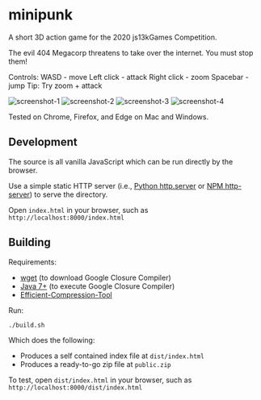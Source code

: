 minipunk
========

A short 3D action game for the 2020 js13kGames Competition.

The evil 404 Megacorp threatens to take over the internet.  You must stop them!

Controls:
WASD - move
Left click - attack
Right click - zoom
Spacebar - jump
Tip: Try zoom + attack

![screenshot-1](https://cody.ebberson.com/minipunk/screenshots/minipunk4.gif "screenshot-1") ![screenshot-2](https://cody.ebberson.com/minipunk/screenshots/minipunk5.gif "screenshot-2")
![screenshot-3](https://cody.ebberson.com/minipunk/screenshots/minipunk6.gif "screenshot-3") ![screenshot-4](https://cody.ebberson.com/minipunk/screenshots/minipunk7.gif "screenshot-4")

Tested on Chrome, Firefox, and Edge on Mac and Windows.

## Development

The source is all vanilla JavaScript which can be run directly by the browser.

Use a simple static HTTP server (i.e., [Python http.server](https://docs.python.org/3/library/http.server.html) or [NPM http-server](https://www.npmjs.com/package/http-server)) to serve the directory.

Open `index.html` in your browser, such as `http://localhost:8000/index.html`

## Building

Requirements:
* [wget](https://www.gnu.org/software/wget/) (to download Google Closure Compiler)
* [Java 7+](https://sdkman.io/) (to execute Google Closure Compiler)
* [Efficient-Compression-Tool](https://github.com/fhanau/Efficient-Compression-Tool)

Run:

```bash
./build.sh
```

Which does the following:
* Produces a self contained index file at `dist/index.html`
* Produces a ready-to-go zip file at `public.zip`

To test, open `dist/index.html` in your browser, such as `http://localhost:8000/dist/index.html`
